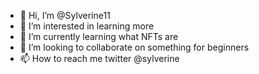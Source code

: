 - 👋 Hi, I’m @Sylverine11
- 👀 I’m interested in learning more 
- 🌱 I’m currently learning what NFTs are
- 💞️ I’m looking to collaborate on something for beginners
- 📫 How to reach me twitter @sylverine

<!---
Sylverine11/Sylverine11 is a ✨ special ✨ repository because its `README.md` (this file) appears on your GitHub profile.
You can click the Preview link to take a look at your changes.

